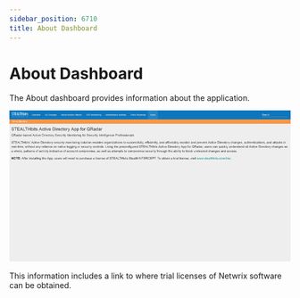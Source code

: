 ```yaml
---
sidebar_position: 6710
title: About Dashboard
---
```


# About Dashboard

The About dashboard provides information about the application.

![About Dashboard](../../../../../../../static/images/ThreatPrevention_7.5/Content/Resources/Images/ThreatPrevention/SIEM/QRadar/About.png "About Dashboard")

This information includes a link to where trial licenses of Netwrix software can be obtained.